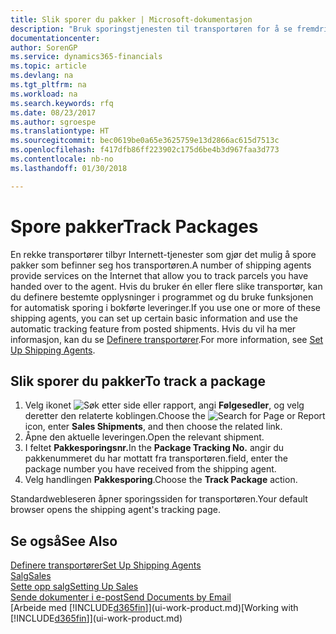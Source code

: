 ```yaml
---
title: Slik sporer du pakker | Microsoft-dokumentasjon
description: "Bruk sporingstjenesten til transportøren for å se fremdriften til en levering."
documentationcenter: 
author: SorenGP
ms.service: dynamics365-financials
ms.topic: article
ms.devlang: na
ms.tgt_pltfrm: na
ms.workload: na
ms.search.keywords: rfq
ms.date: 08/23/2017
ms.author: sgroespe
ms.translationtype: HT
ms.sourcegitcommit: bec0619be0a65e3625759e13d2866ac615d7513c
ms.openlocfilehash: f417dfb86ff223902c175d6be4b3d967faa3d773
ms.contentlocale: nb-no
ms.lasthandoff: 01/30/2018

---
```

# <a name="track-packages"></a><span data-ttu-id="5d6b5-103">Spore pakker</span><span class="sxs-lookup"><span data-stu-id="5d6b5-103">Track Packages</span></span>
<span data-ttu-id="5d6b5-104">En rekke transportører tilbyr Internett-tjenester som gjør det mulig å spore pakker som befinner seg hos transportøren.</span><span class="sxs-lookup"><span data-stu-id="5d6b5-104">A number of shipping agents provide services on the Internet that allow you to track parcels you have handed over to the agent.</span></span> <span data-ttu-id="5d6b5-105">Hvis du bruker én eller flere slike transportør, kan du definere bestemte opplysninger i programmet og du bruke funksjonen for automatisk sporing i bokførte leveringer.</span><span class="sxs-lookup"><span data-stu-id="5d6b5-105">If you use one or more of these shipping agents, you can set up certain basic information and use the automatic tracking feature from posted shipments.</span></span> <span data-ttu-id="5d6b5-106">Hvis du vil ha mer informasjon, kan du se [Definere transportører](sales-how-to-set-up-shipping-agents.md).</span><span class="sxs-lookup"><span data-stu-id="5d6b5-106">For more information, see [Set Up Shipping Agents](sales-how-to-set-up-shipping-agents.md).</span></span>

## <a name="to-track-a-package"></a><span data-ttu-id="5d6b5-107">Slik sporer du pakker</span><span class="sxs-lookup"><span data-stu-id="5d6b5-107">To track a package</span></span>
1. <span data-ttu-id="5d6b5-108">Velg ikonet ![Søk etter side eller rapport](media/ui-search/search_small.png "Søk etter side eller rapport"), angi **Følgesedler**, og velg deretter den relaterte koblingen.</span><span class="sxs-lookup"><span data-stu-id="5d6b5-108">Choose the ![Search for Page or Report](media/ui-search/search_small.png "Search for Page or Report icon") icon, enter **Sales Shipments**, and then choose the related link.</span></span>
2. <span data-ttu-id="5d6b5-109">Åpne den aktuelle leveringen.</span><span class="sxs-lookup"><span data-stu-id="5d6b5-109">Open the relevant shipment.</span></span>
3. <span data-ttu-id="5d6b5-110">I feltet **Pakkesporingsnr.**</span><span class="sxs-lookup"><span data-stu-id="5d6b5-110">In the **Package Tracking No.**</span></span> <span data-ttu-id="5d6b5-111">angir du pakkenummeret du har mottatt fra transportøren.</span><span class="sxs-lookup"><span data-stu-id="5d6b5-111">field, enter the package number you have received from the shipping agent.</span></span>
4. <span data-ttu-id="5d6b5-112">Velg handlingen **Pakkesporing**.</span><span class="sxs-lookup"><span data-stu-id="5d6b5-112">Choose the **Track Package** action.</span></span>

<span data-ttu-id="5d6b5-113">Standardwebleseren åpner sporingssiden for transportøren.</span><span class="sxs-lookup"><span data-stu-id="5d6b5-113">Your default browser opens the shipping agent's tracking page.</span></span>

## <a name="see-also"></a><span data-ttu-id="5d6b5-114">Se også</span><span class="sxs-lookup"><span data-stu-id="5d6b5-114">See Also</span></span>
[<span data-ttu-id="5d6b5-115">Definere transportører</span><span class="sxs-lookup"><span data-stu-id="5d6b5-115">Set Up Shipping Agents</span></span>](sales-how-to-set-up-shipping-agents.md)  
[<span data-ttu-id="5d6b5-116">Salg</span><span class="sxs-lookup"><span data-stu-id="5d6b5-116">Sales</span></span>](sales-manage-sales.md)  
[<span data-ttu-id="5d6b5-117">Sette opp salg</span><span class="sxs-lookup"><span data-stu-id="5d6b5-117">Setting Up Sales</span></span>](sales-setup-sales.md)  
[<span data-ttu-id="5d6b5-118">Sende dokumenter i e-post</span><span class="sxs-lookup"><span data-stu-id="5d6b5-118">Send Documents by Email</span></span>](ui-how-send-documents-email.md)  
<span data-ttu-id="5d6b5-119">[Arbeide med [!INCLUDE[d365fin](includes/d365fin_md.md)]](ui-work-product.md)</span><span class="sxs-lookup"><span data-stu-id="5d6b5-119">[Working with [!INCLUDE[d365fin](includes/d365fin_md.md)]](ui-work-product.md)</span></span>

